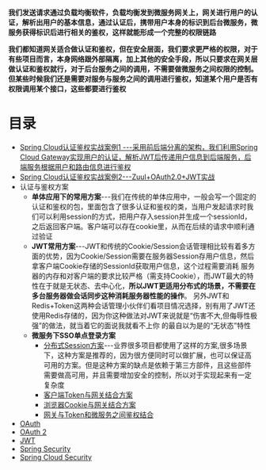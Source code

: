 **我们发送请求通过负载均衡软件，负载均衡发到微服务网关上，网关进行用户的认证，解析出用户的基本信息，通过认证后，携带用户本身的标识到后台微服务，微服务获得标识后进行相关的鉴权，这样就能形成一个完整的权限链路**

**我们都知道网关适合做认证和鉴权，但在安全层面，我们要求更严格的权限，对于有些项目而言，本身网络跟外部隔离，加上其他的安全手段，所以只要求在网关层做认证和鉴权就行，对于后台服务之间的调用，不需要做微服务之间权限的控制。但某些时候我们还是需要对服务与服务之间的调用进行鉴权，知道某个用户是否有权限调用某个接口，这些都要进行鉴权**

# 目录
* [Spring Cloud认证鉴权实战案例1 ---采用前后端分离的架构，我们利用Spring Cloud Gateway实现用户的认证，解析JWT后传递用户信息到后端服务，后端服务根据用户和路由信息进行鉴权](https://weread.qq.com/web/reader/71d32370716443e271df020k5423294025b54229abfc040)
* [Spring Cloud认证鉴权实战案例2---Zuul+OAuth2.0+JWT实战](https://weread.qq.com/web/reader/71d32370716443e271df020k64232b60230642e92efb54c)
* 认证与鉴权方案
  * **单体应用下的常用方案**---我们在传统的单体应用中，一般会写一个固定的认证和鉴权的包，里面包含了很多认证和鉴权的类，当用户发起请求时我们可以利用session的方式，把用户存入session并生成一个sessionId，之后返回客户端。客户端可以存在cookie里，从而在后续的请求中顺利通过验证
  * **JWT常用方案**---JWT和传统的Cookie/Session会话管理相比较有着多方面的优势，因为Cookie/Session需要在服务器Session存用户信息，然后拿客户端Cookie存储的SessionId获取用户信息，这个过程需要消耗
                 服务器的内存和对客户端的要求比较严格（需支持Cookie），而JWT最大的特性在于就是无状态、去中心化，**所以JWT更适用分布式的场景，不需要在多台服务器做会话同步这种消耗服务器性能的操作**。
                 另外JWT和Redis+Token这两种会话管理小伙伴们看项目情况选择，别有用了JWT还使用Redis存储的，因为你这种做法对JWT来说就是“伤害不大,但侮辱性极强”的做法，就当着它的面说我就看不上你
                 的最自以为是的“无状态”特性
  * **微服务下SSO单点登录方案**
    * [分布式Session方案](https://weread.qq.com/web/reader/71d32370716443e271df020k861322a025a8613985ec87a)---业界很多项目都使用了这样的方案,很多场景下，这种方案是推荐的，因为很方便同时可以做扩展，也可以保证高可用的方案。但是这种方案的缺点是依赖于第三方部件，且这些部件需要做高可用，并且需要增加安全的控制，所以对于实现起来有一定复杂度
    * [客户端Token与网关结合方案](https://weread.qq.com/web/reader/71d32370716443e271df020k861322a025a8613985ec87a)
    * [浏览器Cookie与网关结合方案](https://weread.qq.com/web/reader/71d32370716443e271df020k861322a025a8613985ec87a)
    * [网关与Token和微服务之间鉴权结合](https://weread.qq.com/web/reader/71d32370716443e271df020k861322a025a8613985ec87a)
* [OAuth](https://weread.qq.com/web/reader/0e03209071c96a420e02710k7f632b502707f6ffaa6bf2e)
* [OAuth 2](https://github.com/stevenli91748/JAVA-Architecture/blob/master/JAVA%20Framework/Spring%20Security/Oauth2.md)
* [JWT](https://github.com/stevenli91748/JAVA-Architecture/blob/master/JAVA%20Framework/Spring%20Security/JWT.md)
* [Spring Security](https://github.com/stevenli91748/JAVA-Architecture/blob/master/JAVA%20Framework/Spring%20Security/README.md)
* [Spring Cloud Security](https://github.com/stevenli91748/JAVA-Architecture/blob/master/JAVA%20Framework/Spring%20Cloud/Spring%20Cloud%20Security/README.md)
